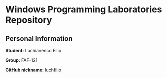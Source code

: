 # Windows Programming Laboratories Repository

## Personal Information

**Student:** Luchianenco Filip

**Group:** FAF-121

**GitHub nickname:** luchfilip

